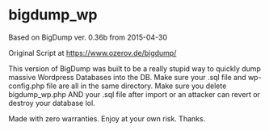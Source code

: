 # bigdump_wp
Based on BigDump ver. 0.36b from 2015-04-30 

Original Script at https://www.ozerov.de/bigdump/

This version of BigDump was built to be a really stupid way to quickly dump massive Wordpress Databases into the DB. Make sure your .sql file and wp-config.php file are all in the same directory. Make sure you delete bigdump_wp.php AND your .sql file after import or an attacker can revert or destroy your database lol.

Made with zero warranties. Enjoy at your own risk. Thanks.